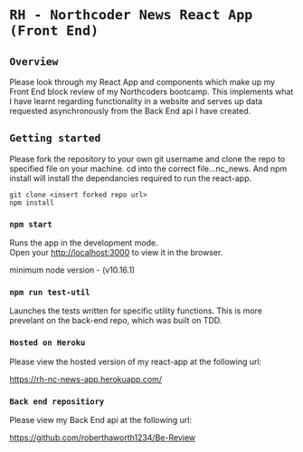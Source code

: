 # `RH - Northcoder News React App (Front End)`

## `Overview`

Please look through my React App and components which make up my Front End block review of my Northcoders bootcamp. This implements what I have learnt regarding functionality in a website and serves up data requested asynchronously from the Back End api I have created.

## `Getting started`

Please fork the repository to your own git username and clone the repo to specified file on your machine. cd into the correct file...nc_news. And npm install will install the dependancies required to run the react-app.

```
git clone <insert forked repo url>
npm install
```

### `npm start`

Runs the app in the development mode.<br />
Open your [http://localhost:3000](http://localhost:3000) to view it in the browser.

minimum node version - (v10.16.1)

### `npm run test-util`

Launches the tests written for specific utility functions. This is more prevelant on the back-end repo, which was built on TDD.

### `Hosted on Heroku`

Please view the hosted version of my react-app at the following url:

https://rh-nc-news-app.herokuapp.com/

### `Back end repositiory`

Please view my Back End api at the following url:

https://github.com/roberthaworth1234/Be-Review
